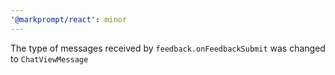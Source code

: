 ```yaml
---
'@markprompt/react': minor
---
```


The type of messages received by `feedback.onFeedbackSubmit` was changed to
`ChatViewMessage`
